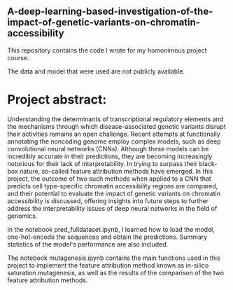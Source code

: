 ## A-deep-learning-based-investigation-of-the-impact-of-genetic-variants-on-chromatin-accessibility

This repository contains the code I wrote for my homonimous project course. 

The data and model that were used are not publicly available.

# Project abstract: 

Understanding the determinants of transcriptional regulatory elements and the mechanisms through which disease-associated genetic variants disrupt their activities remains an open
challenge. Recent attempts at functionally annotating the noncoding genome employ complex models, such as deep convolutional neural networks (CNNs). Although these models can be incredibly accurate in their predictions, they are becoming increasingly notorious for their lack of interpretability. In trying to surpass their black-box
nature, so-called feature attribution methods have emerged. In this project, the outcome of two such methods when applied to a CNN that predicts cell type-specific chromatin accessibility regions are compared, and their potential to evaluate the impact of genetic variants on chromatin accessibility is discussed, offering insights into future steps to further address the interpretability issues of deep neural networks in the field of genomics.


In the notebook pred_fulldataset.ipynb, I learned how to load the model, one-hot-encode the sequences and obtain the predictions. Summary statistics of the model's performance are also included. 

The notebook mutagenesis.ipynb contains the main functions used in this project to implement the feature attribution method known as in-silico saturation mutagenesis, as well as the results of the comparison of the two feature attribution methods. 


